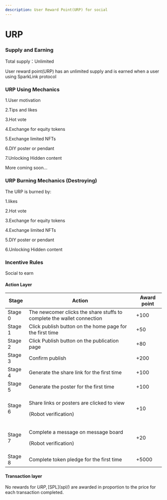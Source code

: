 ```yaml
---
description: User Reward Point(URP) for social
---
```


# URP

### **Supply and Earning**

Total supply：Unlimited

User reward point(URP) has an unlimited supply and is earned when a user using SparkLink protocol



### URP Using Mechanics

1.User motivation

2.Tips and likes

3.Hot vote

4.Exchange for equity tokens

5.Exchange limited NFTs

6.DIY poster or pendant

7.Unlocking Hidden content

More coming soon...





### URP Burning Mechanics (Destroying)

The URP is burned by:

1.likes

2.Hot vote

3.Exchange for equity tokens

4.Exchange limited NFTs

5.DIY poster or pendant

6.Unlocking Hidden content&#x20;





### Incentive Rules&#x20;

Social to earn

#### Action Layer&#x20;

| Stage   | Action                                                                               | Award point |
| ------- | ------------------------------------------------------------------------------------ | ----------- |
| Stage 0 | The newcomer clicks the share stuffs to complete the wallet connection               | +100        |
| Stage 1 | Click publish button on the home page for the first time                             | +50         |
| Stage 2 | Click Publish button on the publication page                                         | +80         |
| Stage 3 | Confirm publish                                                                      | +200        |
| Stage 4 | Generate the share link for the first time                                           | +100        |
| Stage 5 | Generate the poster for the first time                                               | +100        |
| Stage 6 | <p>Share links or posters are clicked to view</p><p>(Robot verification)</p><p> </p> | +10         |
| Stage 7 | <p>Complete a message on message board</p><p>(Robot verification)</p><p> </p>        | +20         |
| Stage 8 | Complete token pledge for the first time                                             | +5000       |

#### Transaction layer

No rewards for $URP, [$SPL](spl/) are awarded in proportion to the price for each transaction completed.





